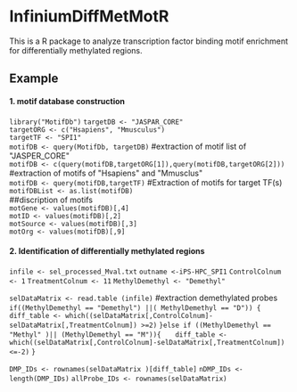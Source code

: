 InfiniumDiffMetMotR
===================
This is a R package to analyze transcription factor binding motif enrichment for differentially methylated regions.  

Example
-------
#### 1. motif database construction  
`library("MotifDb")`
`targetDB <- "JASPAR_CORE"`  
`targetORG <- c("Hsapiens", "Mmusculus")`  
`targetTF <- "SPI1"`  
`motifDB <- query(MotifDb, targetDB)`        #extraction of motif list of "JASPER_CORE"  
`motifDB <- c(query(motifDB,targetORG[1]),query(motifDB,targetORG[2]))`        #extraction of motifs of "Hsapiens" and "Mmusclus"  
`motifDB <- query(motifDB,targetTF)`       #Extraction of motifs for target TF(s)  
`motifDBList <- as.list(motifDB)`  
##discription of motifs  
`motGene <- values(motifDB)[,4]`  
`motID <- values(motifDB)[,2]`  
`motSource <- values(motifDB)[,3]`  
`motOrg <- values(motifDB)[,9]`  

#### 2. Identification of differentially methylated regions
`infile <- sel_processed_Mval.txt`
`outname <-iPS-HPC_SPI1`
`ControlColnum <- 1`
`TreatmentColnum <- 11`
`MethylDemethyl <- "Demethyl"`

`selDataMatrix <- read.table (infile)`
#extraction demethylated probes
`if((MethylDemethyl == "Demethyl") ||( MethylDemethyl == "D")) {`
`	diff_table <- which((selDataMatrix[,ControlColnum]-selDataMatrix[,TreatmentColnum]) >=2)`
`}else if ((MethylDemethyl == "Methyl" )|| (MethylDemethyl == "M")){`
`	diff_table <- which((selDataMatrix[,ControlColnum]-selDataMatrix[,TreatmentColnum]) <=-2)`
`}`

`DMP_IDs <- rownames(selDataMatrix )[diff_table]`
`nDMP_IDs <- length(DMP_IDs)`
`allProbe_IDs <- rownames(selDataMatrix)`
